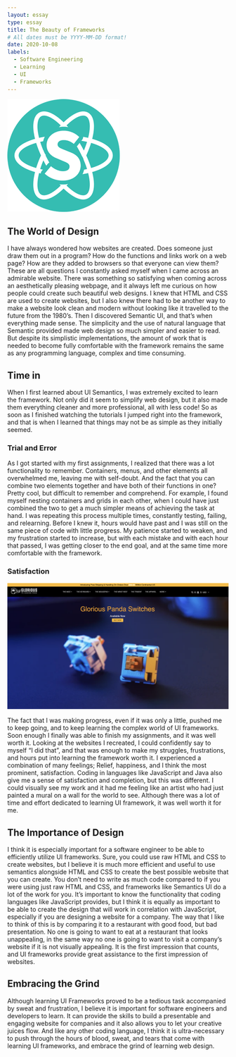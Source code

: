 ```yaml
---
layout: essay
type: essay
title: The Beauty of Frameworks
# All dates must be YYYY-MM-DD format!
date: 2020-10-08
labels:
  - Software Engineering 
  - Learning
  - UI
  - Frameworks
---
```


<img class="ui medium left circular floated image" src="../images/Semantic-logo.png">

## The World of Design
I have always wondered how websites are created. Does someone just draw them out in a program? How do the functions and links work on a web page? How are they added to browsers so that everyone can view them? These are all questions I constantly asked myself when I came across an admirable website. There was something so satisfying when coming across an aesthetically pleasing webpage, and it always left me curious on how people could create such beautiful web designs. I knew that HTML and CSS are used to create websites, but I also knew there had to be another way to make a website look clean and modern without looking like it travelled to the future from the 1980’s. Then I discovered Semantic UI, and that’s when everything made sense. The simplicity and the use of natural language that Semantic provided made web design so much simpler and easier to read. But despite its simplistic implementations, the amount of work that is needed to become fully comfortable with the framework remains the same as any programming language, complex and time consuming. 
## Time in
When I first learned about UI Semantics, I was extremely excited to learn the framework. Not only did it seem to simplify web design, but it also made them everything cleaner and more professional, all with less code! So as soon as I finished watching the tutorials I jumped right into the framework, and that is when I learned that things may not be as simple as they initially seemed. 

### Trial and Error
As I got started with my first assignments, I realized that there was a lot functionality to remember. Containers, menus, and other elements all overwhelmed me, leaving me with self-doubt. And the fact that you can combine two elements together and have both of their functions in one? Pretty cool, but difficult to remember and comprehend. For example, I found myself nesting containers and grids in each other, when I could have just combined the two to get a much simpler means of achieving the task at hand. I was repeating this process multiple times, constantly testing, failing, and relearning. Before I knew it, hours would have past and I was still on the same piece of code with little progress. My patience started to weaken, and my frustration started to increase, but with each mistake and with each hour that passed, I was getting closer to the end goal, and at the same time more comfortable with the framework.

### Satisfaction
<img class="ui medium left floated image" src="../images/glorious.png">

The fact that I was making progress, even if it was only a little, pushed me to keep going, and to keep learning the complex world of UI frameworks. Soon enough I finally was able to finish my assignments, and it was well worth it. Looking at the websites I recreated, I could confidently say to myself “I did that”, and that was enough to make my struggles, frustrations, and hours put into learning the framework worth it. I experienced a combination of many feelings; Relief, happiness, and I think the most prominent, satisfaction. Coding in languages like JavaScript and Java also give me a sense of satisfaction and completion, but this was different. I could visually see my work and it had me feeling like an artist who had just painted a mural on a wall for the world to see. Although there was a lot of time and effort dedicated to learning UI framework, it was well worth it for me.
## The Importance of Design
 I think it is especially important for a software engineer to be able to efficiently utilize UI frameworks. Sure, you could use raw HTML and CSS to create websites, but I believe it is much more efficient and useful to use semantics alongside HTML and CSS to create the best possible website that you can create. You don’t need to write as much code compared to if you were using just raw HTML and CSS, and frameworks like Semantics UI do a lot of the work for you. It’s important to know the functionality that coding languages like JavaScript provides, but I think it is equally as important to be able to create the design that will work in correlation with JavaScript, especially if you are designing a website for a company. The way that I like to think of this is by comparing it to a restaurant with good food, but bad presentation. No one is going to want to eat at a restaurant that looks unappealing, in the same way no one is going to want to visit a company’s website if it is not visually appealing. It is the first impression that counts, and UI frameworks provide great assistance to the first impression of websites. 
## Embracing the Grind
Although learning UI Frameworks proved to be a tedious task accompanied by sweat and frustration, I believe it is important for software engineers and developers to learn. It can provide the skills to build a presentable and engaging website for companies and it also allows you to let your creative juices flow. And like any other coding language, I think it is ultra-necessary to push through the hours of blood, sweat, and tears that come with learning UI frameworks, and embrace the grind of learning web design.
